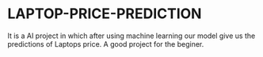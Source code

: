 # LAPTOP-PRICE-PREDICTION
It is a AI project in which after using machine learning our model give us the predictions of Laptops price.
A good project for the beginer.

